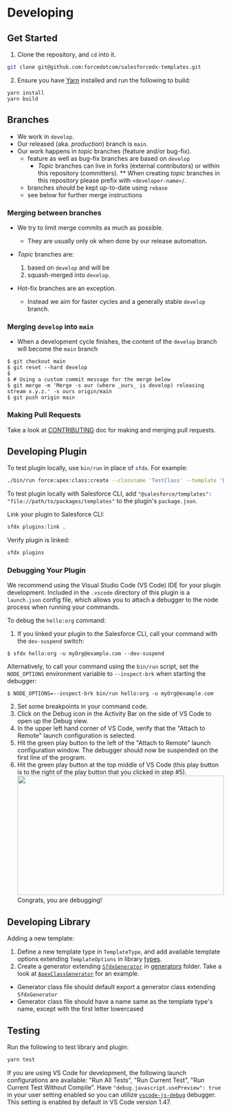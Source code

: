 # Developing

## Get Started

1. Clone the repository, and `cd` into it.

```sh
git clone git@github.com:forcedotcom/salesforcedx-templates.git
```

2. Ensure you have [Yarn](https://yarnpkg.com/) installed and run the following to build:

```
yarn install
yarn build
```

## Branches

- We work in `develop`.
- Our released (aka. _production_) branch is `main`.
- Our work happens in _topic_ branches (feature and/or bug-fix).
  - feature as well as bug-fix branches are based on `develop`
    - _Topic_ branches can live in forks (external contributors) or within this repository (committers).
      \*\* When creating _topic_ branches in this repository please prefix with `<developer-name>/`.
  - branches _should_ be kept up-to-date using `rebase`
  - see below for further merge instructions

### Merging between branches

- We try to limit merge commits as much as possible.

  - They are usually only ok when done by our release automation.

- _Topic_ branches are:

  1. based on `develop` and will be
  1. squash-merged into `develop`.

- Hot-fix branches are an exception.
  - Instead we aim for faster cycles and a generally stable `develop` branch.

### Merging `develop` into `main`

- When a development cycle finishes, the content of the `develop` branch will become the `main` branch

```
$ git checkout main
$ git reset --hard develop
$
$ # Using a custom commit message for the merge below
$ git merge -m 'Merge -s our (where _ours_ is develop) releasing stream x.y.z.' -s ours origin/main
$ git push origin main
```

### Making Pull Requests

Take a look at [CONTRIBUTING](../CONTRIBUTING.md) doc for making and merging pull requests.

## Developing Plugin

To test plugin locally, use `bin/run` in place of `sfdx`. For example:

```sh
./bin/run force:apex:class:create --classname 'TestClass' --template 'DefaultApexClass' --outputdir ./testsoutput/myApex/
```

To test plugin locally with Salesforce CLI, add `"@salesforce/templates": "file://path/to/packages/templates"` to the plugin's `package.json`.

Link your plugin to Salesforce CLI:

```sh
sfdx plugins:link .
```

Verify plugin is linked:

```sh
sfdx plugins
```

### Debugging Your Plugin

We recommend using the Visual Studio Code (VS Code) IDE for your plugin development. Included in the `.vscode` directory of this plugin is a `launch.json` config file, which allows you to attach a debugger to the node process when running your commands.

To debug the `hello:org` command:

1. If you linked your plugin to the Salesforce CLI, call your command with the `dev-suspend` switch:

```sh-session
$ sfdx hello:org -u myOrg@example.com --dev-suspend
```

Alternatively, to call your command using the `bin/run` script, set the `NODE_OPTIONS` environment variable to `--inspect-brk` when starting the debugger:

```sh-session
$ NODE_OPTIONS=--inspect-brk bin/run hello:org -u myOrg@example.com
```

2. Set some breakpoints in your command code.
3. Click on the Debug icon in the Activity Bar on the side of VS Code to open up the Debug view.
4. In the upper left hand corner of VS Code, verify that the "Attach to Remote" launch configuration is selected.
5. Hit the green play button to the left of the "Attach to Remote" launch configuration window. The debugger should now be suspended on the first line of the program.
6. Hit the green play button at the top middle of VS Code (this play button is to the right of the play button that you clicked in step #5).
   <br><img src="../.images/vscodeScreenshot.png" width="480" height="278"><br>
   Congrats, you are debugging!

## Developing Library

Adding a new template:

1. Define a new template type in `TemplateType`, and add available template options extending `TemplateOptions` in library [types](../packages/templates/src/utils/types.ts).
2. Create a generator extending [`SfdxGenerator`](../packages/templates/src/generators/sfdxGenerator.ts) in [generators](../packages/templates/src/generators) folder. Take a look at [`ApexClassGenerator`](../packages/templates/src/generators/apexClassGenerator.ts) for an example.

- Generator class file should default export a generator class extending `SfdxGenerator`
- Generator class file should have a name same as the template type's name, except with the first letter lowercased

## Testing

Run the following to test library and plugin:

```sh
yarn test
```

If you are using VS Code for development, the following launch configurations are available: "Run All Tests", "Run Current Test", "Run Current Test Without Compile". Have `"debug.javascript.usePreview": true` in your user setting enabled so you can utilize [`vscode-js-debug`](https://github.com/microsoft/vscode-js-debug) debugger. This setting is enabled by default in VS Code version 1.47.

